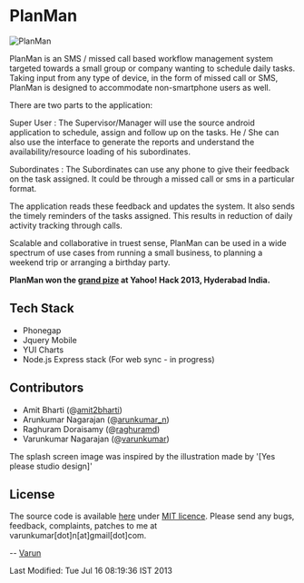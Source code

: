 PlanMan
========
![PlanMan](latestdesign/logo.png "PlanMan")

PlanMan is an SMS / missed call based workflow management system targeted towards a small group or company wanting to schedule daily tasks. Taking input from any type of device, in the form of missed call or SMS, PlanMan is designed to accommodate non-smartphone users as well. 

There are two parts to the application:

Super User : The Supervisor/Manager will use the source android application to schedule, assign and follow up on the tasks. He / She can also use the interface to generate the reports and understand the availability/resource loading of his subordinates.

Subordinates : The Subordinates can use any phone to give their feedback on the task assigned. It could be through a missed call or sms in a particular format.

The application reads these feedback and updates the system. It also sends the timely reminders of the tasks assigned. This results in reduction of daily activity tracking through calls.

Scalable and collaborative in truest sense, PlanMan can be used in a wide spectrum of use cases from running a small business, to planning a weekend trip or arranging a birthday party.

**PlanMan won the [grand pize](http://developer.yahoo.com/blogs/ydn/hack-india-hyderabad-wrap-133447729.html) at Yahoo! Hack 2013, Hyderabad India.**

Tech Stack
----------
- Phonegap
- Jquery Mobile
- YUI Charts
- Node.js Express stack (For web sync - in progress)

Contributors
------------
- Amit Bharti (@[amit2bharti](http://twitter.com/amit2bharti))
- Arunkumar Nagarajan (@[arunkumar_n](http://twitter.com/arunkumar_n))
- Raghuram Doraisamy (@[raghuramd](http://twitter.com/raghuramd))
- Varunkumar Nagarajan (@[varunkumar](http://twitter.com/varunkumar))

The splash screen image was inspired by the illustration made by '[Yes please studio design]'

License
-------
The source code is available [here](https://github.com/varunkumar/plan-man) under [MIT licence](http://varunkumar.mit-license.org/). Please send any bugs, feedback, complaints, patches to me at varunkumar[dot]n[at]gmail[dot]com.

-- [Varun](http://www.varunkumar.me)

Last Modified: Tue Jul 16 08:19:36 IST 2013

